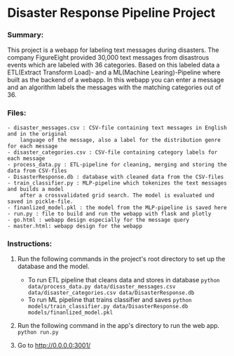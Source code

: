 # Disaster Response Pipeline Project

### Summary:

This project is a webapp for labeling text messages during disasters.
The company FigureEight provided 30,000 text messages from disastrous events which are labeled
with 36 categories. Based on this labeled data a ETL(Extract Transform Load)- and a
ML(Machine Learing)-Pipeline where built as the backend of a webapp. In this webapp you can
enter a message and an algorithm labels the messages with the matching categories out of 36.

### Files:
	- disaster_messages.csv : CSV-file containing text messages in English and in the original
    	language of the message, also a label for the distribution genre for each message
	- disaster_categories.csv : CSV-file containing category labels for each message
    - process_data.py : ETL-pipeline for cleaning, merging and storing the data from CSV-files
    - DisasterResponse.db : database with cleaned data from the CSV-files
    - train_classifier.py : MLP-pipeline which tokenizes the text messages and builds a model
    	after a crossvalidated grid search. The model is evaluated und saved in pickle-file.
	- finanlized_model.pkl : the model from the MLP-pipeline is saved here
	- run.py : file to build and run the webapp with flask and plotly
    - go.html : webapp design especially for the message query
    - master.html: webapp design for the webapp
    

### Instructions:
1. Run the following commands in the project's root directory to set up the database and the model.

    - To run ETL pipeline that cleans data and stores in database
        `python data/process_data.py data/disaster_messages.csv data/disaster_categories.csv data/DisasterResponse.db`
    - To run ML pipeline that trains classifier and saves
        `python models/train_classifier.py data/DisasterResponse.db models/finanlized_model.pkl`

2. Run the following command in the app's directory to run the web app.
    `python run.py`

3. Go to http://0.0.0.0:3001/
